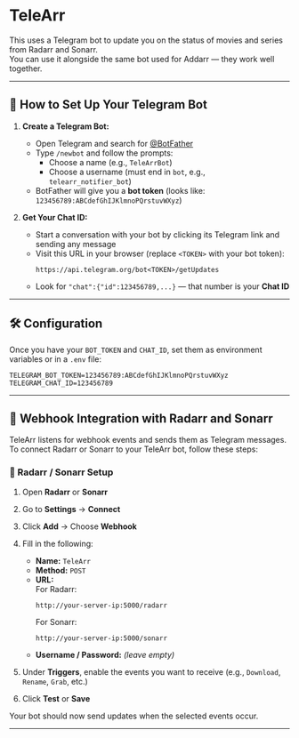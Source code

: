 # TeleArr

This uses a Telegram bot to update you on the status of movies and series from Radarr and Sonarr.  
You can use it alongside the same bot used for Addarr — they work well together.

---

## 🔧 How to Set Up Your Telegram Bot

1. **Create a Telegram Bot:**
   - Open Telegram and search for [@BotFather](https://t.me/BotFather)
   - Type `/newbot` and follow the prompts:
     - Choose a name (e.g., `TeleArrBot`)
     - Choose a username (must end in `bot`, e.g., `telearr_notifier_bot`)
   - BotFather will give you a **bot token** (looks like: `123456789:ABCdefGhIJKlmnoPQrstuvWXyz`)

2. **Get Your Chat ID:**
   - Start a conversation with your bot by clicking its Telegram link and sending any message
   - Visit this URL in your browser (replace `<TOKEN>` with your bot token):
     ```
     https://api.telegram.org/bot<TOKEN>/getUpdates
     ```
   - Look for `"chat":{"id":123456789,...}` — that number is your **Chat ID**

---

## 🛠️ Configuration

Once you have your `BOT_TOKEN` and `CHAT_ID`, set them as environment variables or in a `.env` file:

```env
TELEGRAM_BOT_TOKEN=123456789:ABCdefGhIJKlmnoPQrstuvWXyz
TELEGRAM_CHAT_ID=123456789
```
---

## 🔔 Webhook Integration with Radarr and Sonarr

TeleArr listens for webhook events and sends them as Telegram messages. To connect Radarr or Sonarr to your TeleArr bot, follow these steps:

### 📡 Radarr / Sonarr Setup

1. Open **Radarr** or **Sonarr**
2. Go to **Settings** → **Connect**
3. Click **Add** → Choose **Webhook**
4. Fill in the following:

   - **Name:** `TeleArr`
   - **Method:** `POST`
   - **URL:**  
     For Radarr:  
     ```
     http://your-server-ip:5000/radarr
     ```  
     For Sonarr:  
     ```
     http://your-server-ip:5000/sonarr
     ```
   - **Username / Password:** *(leave empty)*

5. Under **Triggers**, enable the events you want to receive (e.g., `Download`, `Rename`, `Grab`, etc.)

6. Click **Test** or **Save**

Your bot should now send updates when the selected events occur.

---




